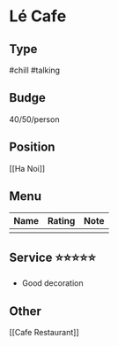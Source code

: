 # Lé Cafe

## Type
#chill #talking
## Budge
40/50/person
## Position
[[Ha Noi]]
## Menu
| Name | Rating | Note |
| --- | --- | --- |
|  |  |  |
## Service ⭐⭐⭐⭐⭐
- Good decoration
## Other

[[Cafe Restaurant]]